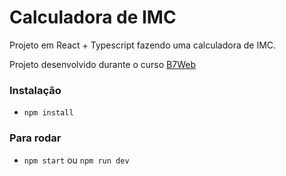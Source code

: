 # Calculadora de IMC

Projeto em React + Typescript fazendo uma calculadora de IMC.

Projeto desenvolvido durante o curso [B7Web](https://b7web.com.br)

### Instalação
- `npm install`

### Para rodar
- `npm start` ou `npm run dev`
